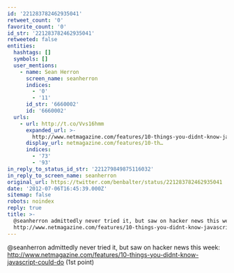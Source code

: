 ```yaml
---
id: '221283782462935041'
retweet_count: '0'
favorite_count: '0'
id_str: '221283782462935041'
retweeted: false
entities:
  hashtags: []
  symbols: []
  user_mentions:
    - name: Sean Herron
      screen_name: seanherron
      indices:
        - '0'
        - '11'
      id_str: '6660002'
      id: '6660002'
  urls:
    - url: http://t.co/Vvs16hmm
      expanded_url: >-
        http://www.netmagazine.com/features/10-things-you-didnt-know-javascript-could-do
      display_url: netmagazine.com/features/10-th…
      indices:
        - '73'
        - '93'
in_reply_to_status_id_str: '221279849875116032'
in_reply_to_screen_name: seanherron
original_url: https://twitter.com/benbalter/status/221283782462935041
date: '2012-07-06T16:45:39.000Z'
sitemap: false
robots: noindex
reply: true
title: >-
  @seanherron admittedly never tried it, but saw on hacker news this week:
  http://www.netmagazine.com/features/10-things-you-didnt-know-javascript-could-do…
---
```


@seanherron admittedly never tried it, but saw on hacker news this week: http://www.netmagazine.com/features/10-things-you-didnt-know-javascript-could-do (1st point)